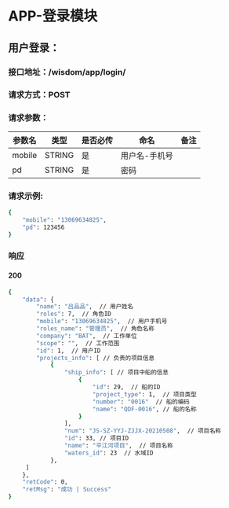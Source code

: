 # APP-登录模块

## 用户登录：

### 接口地址：/wisdom/app/login/

### 请求方式：POST

### 请求参数：

| 参数名 | 类型   | 是否必传 | 命名          | 备注 |
| ------ | ------ | -------- | ------------- | ---- |
| mobile | STRING | 是       | 用户名-手机号 |      |
| pd     | STRING | 是       | 密码          |      |

### 请求示例:

```bash
{
    "mobile": "13069634825",
    "pd": 123456
}
```

### 响应

#### 200

```bash
{
    "data": {
        "name": "吕品品",  // 用户姓名
        "roles": 7,  // 角色ID
        "mobile": "13069634825",  // 用户手机号
        "roles_name": "管理员",  // 角色名称
        "company": "BAT",  // 工作单位
        "scope": "",  // 工作范围
        "id": 1,  // 用户ID
        "projects_info": [ // 负责的项目信息
            {
                "ship_info": [ // 项目中船的信息
                    {
                        "id": 29,  // 船的ID
                        "project_type": 1,  // 项目类型
                        "number": "0016"  // 船的编码
                        "name": "QDF-0016", // 船的名称
                    }
                ],
                "num": "JS-SZ-YYJ-ZJJX-20210508",  // 项目名称
                "id": 33, // 项目ID
                "name": "平江河项目",  // 项目名称
                "waters_id": 23  // 水域ID
            },
     ]
    },
    "retCode": 0,
    "retMsg": "成功 | Success"
}
```


